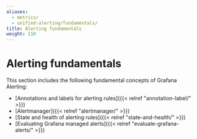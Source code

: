 ```yaml
---
aliases:
  - metrics/
  - unified-alerting/fundamentals/
title: Alerting fundamentals
weight: 110
---
```


# Alerting fundamentals

This section includes the following fundamental concepts of Grafana Alerting:

- [Annotations and labels for alerting rules]({{< relref "annotation-label/" >}})
- [Alertmanager]({{< relref "alertmanager/" >}})
- [State and health of alerting rules]({{< relref "state-and-health/" >}})
- [Evaluating Grafana managed alerts]({{< relref "evaluate-grafana-alerts/" >}})
